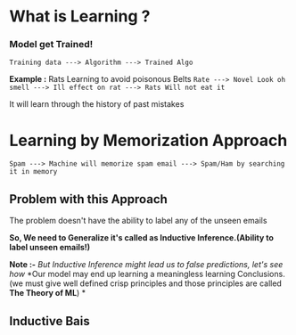 
# What is Learning ?

### Model get Trained!

`Training data ---> Algorithm ---> Trained Algo`

**Example :**
Rats Learning to avoid poisonous Belts
`Rate ---> Novel Look oh smell ---> Ill effect on rat ---> Rats Will not eat it`

It will learn through the history of past mistakes



# Learning by Memorization Approach

`Spam ---> Machine will memorize spam email ---> Spam/Ham by searching it in memory`

## Problem with this Approach
The problem doesn't have the ability to label any of the unseen emails  

**So, We need to Generalize it's called as Inductive Inference.(Ability to label unseen emails!)**


**Note :-**
*But Inductive Inference might lead us to false predictions, let's see how*
*Our model may end up learning a meaningless learning Conclusions.(we must give well defined crisp principles and those principles are called **The Theory of ML**) *

## Inductive Bais

